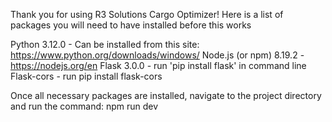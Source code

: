 Thank you for using R3 Solutions Cargo Optimizer! Here is a list of packages you will need to have installed before this works

Python 3.12.0
    - Can be installed from this site: https://www.python.org/downloads/windows/
Node.js (or npm) 8.19.2
    - https://nodejs.org/en
Flask 3.0.0
    - run 'pip install flask' in command line
Flask-cors
    - run pip install flask-cors

Once all necessary packages are installed, navigate to the project directory and run the command:
npm run dev